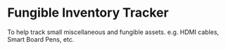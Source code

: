 # Fungible Inventory Tracker
 To help track small miscellaneous and fungible assets. e.g. HDMI cables, Smart Board Pens, etc.
